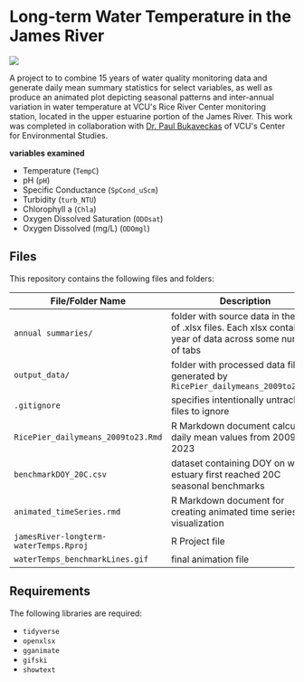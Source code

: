 # Long-term Water Temperature in the James River

![](waterTemps_benchmarkLines.gif)

A project to to combine 15 years of water quality monitoring data and generate daily mean summary statistics for select variables, as well as produce an animated plot depicting seasonal patterns and inter-annual variation in water temperature at VCU's Rice River Center monitoring station, located in the upper estuarine portion of the James River. This work was completed in collaboration with [Dr. Paul Bukaveckas](https://blogs.vcu.edu/pabukaveckas/) of VCU's Center for Environmental Studies.

**variables examined**
* Temperature (`TempC`)
* pH (`pH`)
* Specific Conductance (`SpCond_uScm`)
* Turbidity (`turb_NTU`)
* Chlorophyll a (`Chla`)
* Oxygen Dissolved Saturation (`ODOsat`)
* Oxygen Dissolved (mg/L) (`ODOmgl`)


## Files

This repository contains the following files and folders:

| File/Folder Name                 | Description                                                               |
|----------------------------------|---------------------------------------------------------------------------|
| `annual summaries/`              | folder with source data in the form of .xlsx files. Each xlsx contains 1 year of data across some number of tabs          |
| `output_data/`                   | folder with processed data files generated by `RicePier_dailymeans_2009to23.Rmd`                                |
| `.gitignore`                     | specifies intentionally untracked files to ignore                        |
| `RicePier_dailymeans_2009to23.Rmd`| R Markdown document calculating daily mean values from 2009 to 2023     |
| `benchmarkDOY_20C.csv`          | dataset containing DOY on which estuary first reached 20C seasonal benchmarks |
| `animated_timeSeries.rmd`        | R Markdown document for creating animated time series visualization    |
| `jamesRiver-longterm-waterTemps.Rproj`| R Project file |
| `waterTemps_benchmarkLines.gif`  | final animation file |

## Requirements

The following libraries are required:

* `tidyverse`
* `openxlsx`
* `gganimate`
* `gifski`
* `showtext`


